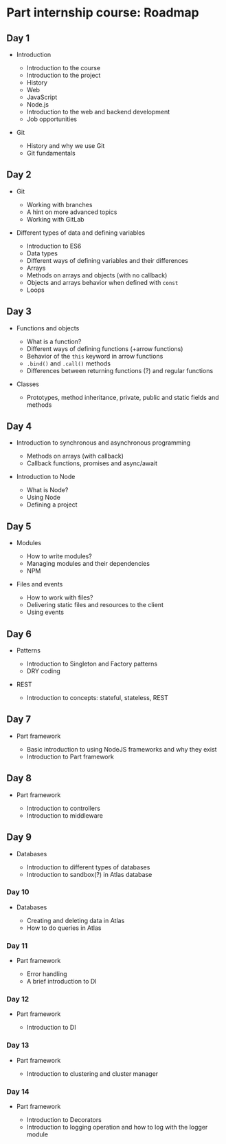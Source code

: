 # **Part internship course: Roadmap**

## **Day 1**

- Introduction

  - Introduction to the course
  - Introduction to the project
  - History
  - Web
  - JavaScript
  - Node.js
  - Introduction to the web and backend development
  - Job opportunities

- Git

  - History and why we use Git
  - Git fundamentals

## **Day 2**

- Git

  - Working with branches
  - A hint on more advanced topics
  - Working with GitLab

- Different types of data and defining variables

  - Introduction to ES6
  - Data types
  - Different ways of defining variables and their differences
  - Arrays
  - Methods on arrays and objects (with no callback)
  - Objects and arrays behavior when defined with `const`
  - Loops

## **Day 3**

- Functions and objects

  - What is a function?
  - Different ways of defining functions (+arrow functions)
  - Behavior of the `this` keyword in arrow functions
  - `.bind()` and `.call()` methods
  - Differences between returning functions (?) and regular functions

- Classes

  - Prototypes, method inheritance, private, public and static fields and methods

## **Day 4**

- Introduction to synchronous and asynchronous programming

  - Methods on arrays (with callback)
  - Callback functions, promises and async/await

- Introduction to Node

  - What is Node?
  - Using Node
  - Defining a project

## **Day 5**

- Modules

  - How to write modules?
  - Managing modules and their dependencies
  - NPM

- Files and events

  - How to work with files?
  - Delivering static files and resources to the client
  - Using events

## **Day 6**

- Patterns

  - Introduction to Singleton and Factory patterns
  - DRY coding

- REST

  - Introduction to concepts: stateful, stateless, REST

## **Day 7**

- Part framework

  - Basic introduction to using NodeJS frameworks and why they exist
  - Introduction to Part framework

## **Day 8**

- Part framework

  - Introduction to controllers
  - Introduction to middleware

## **Day 9**

- Databases

  - Introduction to different types of databases
  - Introduction to sandbox(?) in Atlas database

### **Day 10**

- Databases

  - Creating and deleting data in Atlas
  - How to do queries in Atlas

### **Day 11**

- Part framework

  - Error handling
  - A brief introduction to DI

### **Day 12**

- Part framework

  - Introduction to DI

### **Day 13**

- Part framework

  - Introduction to clustering and cluster manager

### **Day 14**

- Part framework

  - Introduction to Decorators
  - Introduction to logging operation and how to log with the logger module
